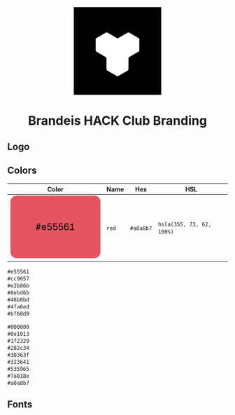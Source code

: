 <div align="center">
  <img src="./hack-logo.svg" alt="Brandeis HACK Club Logo" width="200">
  <h1>Brandeis HACK Club Branding</h1>
</div>

## Logo

## Colors

| Color | Name | Hex | HSL |
| ----- | ---- | --- | --- |
| <img src="./colors/e55561.svg" alt="e55561"> | `red` | `#a0a8b7` | `hsla(355, 73, 62, 100%)` |

```
#e55561
#cc9057
#e2b86b
#8ebd6b
#48b0bd
#4fa6ed
#bf68d9
```

```
#000000
#0e1013
#1f2329
#282c34
#30363f
#323641
#535965
#7a818e
#a0a8b7
```

## Fonts
